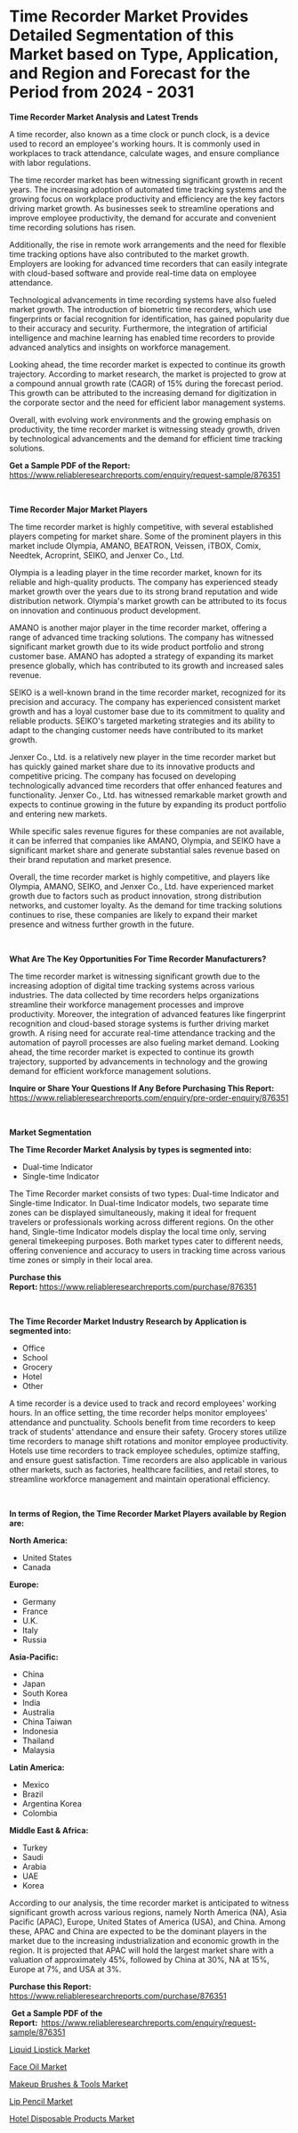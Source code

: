 <p><h1>Time Recorder Market Provides Detailed Segmentation of this Market based on Type, Application, and Region and Forecast for the Period from 2024 - 2031</h1></p><p><strong>Time Recorder Market Analysis and Latest Trends</strong></p>
<p><p>A time recorder, also known as a time clock or punch clock, is a device used to record an employee's working hours. It is commonly used in workplaces to track attendance, calculate wages, and ensure compliance with labor regulations.</p><p>The time recorder market has been witnessing significant growth in recent years. The increasing adoption of automated time tracking systems and the growing focus on workplace productivity and efficiency are the key factors driving market growth. As businesses seek to streamline operations and improve employee productivity, the demand for accurate and convenient time recording solutions has risen.</p><p>Additionally, the rise in remote work arrangements and the need for flexible time tracking options have also contributed to the market growth. Employers are looking for advanced time recorders that can easily integrate with cloud-based software and provide real-time data on employee attendance.</p><p>Technological advancements in time recording systems have also fueled market growth. The introduction of biometric time recorders, which use fingerprints or facial recognition for identification, has gained popularity due to their accuracy and security. Furthermore, the integration of artificial intelligence and machine learning has enabled time recorders to provide advanced analytics and insights on workforce management.</p><p>Looking ahead, the time recorder market is expected to continue its growth trajectory. According to market research, the market is projected to grow at a compound annual growth rate (CAGR) of 15% during the forecast period. This growth can be attributed to the increasing demand for digitization in the corporate sector and the need for efficient labor management systems.</p><p>Overall, with evolving work environments and the growing emphasis on productivity, the time recorder market is witnessing steady growth, driven by technological advancements and the demand for efficient time tracking solutions.</p></p>
<p><strong>Get a Sample PDF of the Report:&nbsp;</strong> <a href="https://www.reliableresearchreports.com/enquiry/request-sample/876351">https://www.reliableresearchreports.com/enquiry/request-sample/876351</a></p>
<p>&nbsp;</p>
<p><strong>Time Recorder Major Market Players</strong></p>
<p><p>The time recorder market is highly competitive, with several established players competing for market share. Some of the prominent players in this market include Olympia, AMANO, BEATRON, Veissen, iTBOX, Comix, Needtek, Acroprint, SEIKO, and Jenxer Co., Ltd. </p><p>Olympia is a leading player in the time recorder market, known for its reliable and high-quality products. The company has experienced steady market growth over the years due to its strong brand reputation and wide distribution network. Olympia's market growth can be attributed to its focus on innovation and continuous product development.</p><p>AMANO is another major player in the time recorder market, offering a range of advanced time tracking solutions. The company has witnessed significant market growth due to its wide product portfolio and strong customer base. AMANO has adopted a strategy of expanding its market presence globally, which has contributed to its growth and increased sales revenue.</p><p>SEIKO is a well-known brand in the time recorder market, recognized for its precision and accuracy. The company has experienced consistent market growth and has a loyal customer base due to its commitment to quality and reliable products. SEIKO's targeted marketing strategies and its ability to adapt to the changing customer needs have contributed to its market growth.</p><p>Jenxer Co., Ltd. is a relatively new player in the time recorder market but has quickly gained market share due to its innovative products and competitive pricing. The company has focused on developing technologically advanced time recorders that offer enhanced features and functionality. Jenxer Co., Ltd. has witnessed remarkable market growth and expects to continue growing in the future by expanding its product portfolio and entering new markets.</p><p>While specific sales revenue figures for these companies are not available, it can be inferred that companies like AMANO, Olympia, and SEIKO have a significant market share and generate substantial sales revenue based on their brand reputation and market presence.</p><p>Overall, the time recorder market is highly competitive, and players like Olympia, AMANO, SEIKO, and Jenxer Co., Ltd. have experienced market growth due to factors such as product innovation, strong distribution networks, and customer loyalty. As the demand for time tracking solutions continues to rise, these companies are likely to expand their market presence and witness further growth in the future.</p></p>
<p>&nbsp;</p>
<p><strong>What Are The Key Opportunities For Time Recorder Manufacturers?</strong></p>
<p><p>The time recorder market is witnessing significant growth due to the increasing adoption of digital time tracking systems across various industries. The data collected by time recorders helps organizations streamline their workforce management processes and improve productivity. Moreover, the integration of advanced features like fingerprint recognition and cloud-based storage systems is further driving market growth. A rising need for accurate real-time attendance tracking and the automation of payroll processes are also fueling market demand. Looking ahead, the time recorder market is expected to continue its growth trajectory, supported by advancements in technology and the growing demand for efficient workforce management solutions.</p></p>
<p><strong>Inquire or Share Your Questions If Any Before Purchasing This Report:</strong> <a href="https://www.reliableresearchreports.com/enquiry/pre-order-enquiry/876351">https://www.reliableresearchreports.com/enquiry/pre-order-enquiry/876351</a></p>
<p>&nbsp;</p>
<p><strong>Market Segmentation</strong></p>
<p><strong>The Time Recorder Market Analysis by types is segmented into:</strong></p>
<p><ul><li>Dual-time Indicator</li><li>Single-time Indicator</li></ul></p>
<p><p>The Time Recorder market consists of two types: Dual-time Indicator and Single-time Indicator. In Dual-time Indicator models, two separate time zones can be displayed simultaneously, making it ideal for frequent travelers or professionals working across different regions. On the other hand, Single-time Indicator models display the local time only, serving general timekeeping purposes. Both market types cater to different needs, offering convenience and accuracy to users in tracking time across various time zones or simply in their local area.</p></p>
<p><strong>Purchase this Report:&nbsp;</strong><a href="https://www.reliableresearchreports.com/purchase/876351">https://www.reliableresearchreports.com/purchase/876351</a></p>
<p>&nbsp;</p>
<p><strong>The Time Recorder Market Industry Research by Application is segmented into:</strong></p>
<p><ul><li>Office</li><li>School</li><li>Grocery</li><li>Hotel</li><li>Other</li></ul></p>
<p><p>A time recorder is a device used to track and record employees' working hours. In an office setting, the time recorder helps monitor employees' attendance and punctuality. Schools benefit from time recorders to keep track of students' attendance and ensure their safety. Grocery stores utilize time recorders to manage shift rotations and monitor employee productivity. Hotels use time recorders to track employee schedules, optimize staffing, and ensure guest satisfaction. Time recorders are also applicable in various other markets, such as factories, healthcare facilities, and retail stores, to streamline workforce management and maintain operational efficiency.</p></p>
<p>&nbsp;</p>
<p><strong>In terms of Region, the Time Recorder Market Players available by Region are:</strong></p>
<p>
    <p> <strong> North America: </strong>
        <ul>
            <li>United States</li>
            <li>Canada</li>
        </ul>
        </p> 
    <p> <strong> Europe: </strong>
        <ul>
            <li>Germany</li>
            <li>France</li>
            <li>U.K.</li>
            <li>Italy</li>
            <li>Russia</li>
        </ul>
        </p> 
    <p> <strong> Asia-Pacific: </strong>
        <ul>
            <li>China</li>
            <li>Japan</li>
            <li>South Korea</li>
            <li>India</li>
            <li>Australia</li>
            <li>China Taiwan</li>
            <li>Indonesia</li>
            <li>Thailand</li>
            <li>Malaysia</li>
        </ul>
        </p> 
    <p> <strong> Latin America: </strong>
        <ul>
            <li>Mexico</li>
            <li>Brazil</li>
            <li>Argentina Korea</li>
            <li>Colombia</li>
        </ul>
        </p> 
    <p> <strong> Middle East & Africa: </strong>
        <ul>
            <li>Turkey</li>
            <li>Saudi</li>
            <li>Arabia</li>
            <li>UAE</li>
            <li>Korea</li>
        </ul>
    </p>
    </p>
<p><p>According to our analysis, the time recorder market is anticipated to witness significant growth across various regions, namely North America (NA), Asia Pacific (APAC), Europe, United States of America (USA), and China. Among these, APAC and China are expected to be the dominant players in the market due to the increasing industrialization and economic growth in the region. It is projected that APAC will hold the largest market share with a valuation of approximately 45%, followed by China at 30%, NA at 15%, Europe at 7%, and USA at 3%.</p></p>
<p><strong>Purchase this Report: </strong><a href="https://www.reliableresearchreports.com/purchase/876351">https://www.reliableresearchreports.com/purchase/876351</a></p>
<p>&nbsp;<strong>Get a Sample PDF of the Report:&nbsp;&nbsp;</strong><a href="https://www.reliableresearchreports.com/enquiry/request-sample/876351">https://www.reliableresearchreports.com/enquiry/request-sample/876351</a></p>
<p><strong></strong></p>
<p><p><a href="https://medium.com/@bobbyburke98/liquid-lipstick-market-trends-and-market-analysis-forecasted-for-period-2024-2031-b84640c2cacd">Liquid Lipstick Market</a></p><p><a href="https://medium.com/@bobbyburke98/face-oil-market-insight-market-trends-growth-forecasted-from-2024-to-2031-5c1a50d34630">Face Oil Market</a></p><p><a href="https://medium.com/@bobbyburke98/makeup-brushes-amp-tools-market-analysis-and-sze-forecasted-for-period-from-2024-to-2031-6ffcd147538f">Makeup Brushes & Tools Market</a></p><p><a href="https://medium.com/@bobbyburke98/lip-pencil-market-comprehensive-assessment-by-type-application-and-geography-82ae616c6dfa">Lip Pencil Market</a></p><p><a href="https://medium.com/@bobbyburke98/hotel-disposable-products-market-analysis-and-sze-forecasted-for-period-from-2024-to-2031-fb80dc327d7c">Hotel Disposable Products Market</a></p></p>